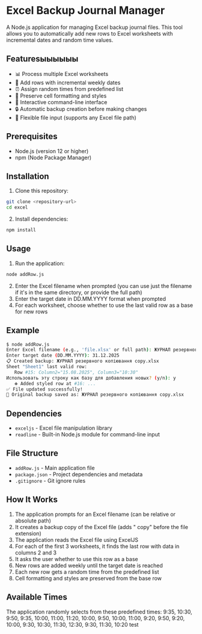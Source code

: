# Excel Backup Journal Manager

A Node.js application for managing Excel backup journal files. This tool allows you to automatically add new rows to Excel worksheets with incremental dates and random time values.

## Featuresыыыыыы

- 📊 Process multiple Excel worksheets
- 📅 Add rows with incremental weekly dates
- ⏰ Assign random times from predefined list
- 🎨 Preserve cell formatting and styles
- 💾 Interactive command-line interface
- 🔒 Automatic backup creation before making changes
- 📁 Flexible file input (supports any Excel file path)

## Prerequisites

- Node.js (version 12 or higher)
- npm (Node Package Manager)

## Installation

1. Clone this repository:
```bash
git clone <repository-url>
cd excel
```

2. Install dependencies:
```bash
npm install
```

## Usage

1. Run the application:
```bash
node addRow.js
```
2. Enter the Excel filename when prompted (you can use just the filename if it's in the same directory, or provide the full path)
3. Enter the target date in DD.MM.YYYY format when prompted
4. For each worksheet, choose whether to use the last valid row as a base for new rows

## Example

```bash
$ node addRow.js
Enter Excel filename (e.g., 'file.xlsx' or full path): ЖУРНАЛ резервного копіювання.xlsx
Enter target date (DD.MM.YYYY): 31.12.2025
📋 Created backup: ЖУРНАЛ резервного копіювання copy.xlsx
Sheet "Sheet1" last valid row:
   Row #15: Column2="15.08.2025", Column3="10:30"
Использовать эту строку как базу для добавления новых? (y/n): y
   ➕ Added styled row at #16: ...
✅ File updated successfully!
💾 Original backup saved as: ЖУРНАЛ резервного копіювання copy.xlsx
```

## Dependencies

- `exceljs` - Excel file manipulation library
- `readline` - Built-in Node.js module for command-line input

## File Structure

- `addRow.js` - Main application file
- `package.json` - Project dependencies and metadata
- `.gitignore` - Git ignore rules

## How It Works

1. The application prompts for an Excel filename (can be relative or absolute path)
2. It creates a backup copy of the Excel file (adds " copy" before the file extension)
3. The application reads the Excel file using ExcelJS
4. For each of the first 3 worksheets, it finds the last row with data in columns 2 and 3
5. It asks the user whether to use this row as a base
6. New rows are added weekly until the target date is reached
7. Each new row gets a random time from the predefined list
8. Cell formatting and styles are preserved from the base row

## Available Times

The application randomly selects from these predefined times:
9:35, 10:30, 9:50, 9:35, 10:00, 11:00, 11:20, 10:00, 9:50, 10:00, 11:00, 9:20, 9:50, 9:20, 10:00, 9:30, 10:30, 11:30, 12:30, 9:30, 11:30, 10:20
t e s t 
 
 